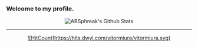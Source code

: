 ### Welcome to my profile.

<div align="center">

<img align="center" src="https://github-readme-stats.vercel.app/api?username=vitormiura&include_all_commits=true&count_private=true&show_icons=true&line_height=20&title_color=7A7ADB&icon_color=2234AE&text_color=D3D3D3&bg_color=0,000000,130F40" alt="ABSphreak's Github Stats">
  
---
[![HitCount]https://hits.dwyl.com/vitormiura/vitormiura.svg)](https://hits.dwyl.com/vitormiura/vitormiura)

</div>

<!--
**vitormiura/vitormiura** is a ✨ _special_ ✨ repository because its `README.md` (this file) appears on your GitHub profile.

Here are some ideas to get you started:

- 🔭 I’m currently working on ...
- 🌱 I’m currently learning ...
- 👯 I’m looking to collaborate on ...
- 🤔 I’m looking for help with ...
- 💬 Ask me about ...
- 📫 How to reach me: ...
- 😄 Pronouns: ...
- ⚡ Fun fact: ...
-->
